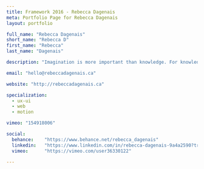 ```yaml
---
title: Framework 2016 - Rebecca Dagenais
meta: Portfolio Page for Rebecca Dagenais
layout: portfolio

full_name: "Rebecca Dagenais"
short_name: "Rebecca D"
first_name: "Rebecca"
last_name: "Dagenais"

description: "Imagination is more important than knowledge. For knowledge is limited, whereas imagination embraces the entire world... -Albert Einstein"

email: "hello@rebeccadagenais.ca"

website: "http://rebeccadagenais.ca"

specialization:
  - ux-ui
  - web
  - motion

vimeo: "154918006"

social:
  behance:    "https://www.behance.net/rebecca_dagenais"
  linkedin:   "https://www.linkedin.com/in/rebecca-dagenais-9a4a2590?trk=nav_responsive_tab_profile_pic"
  vimeo:      "https://vimeo.com/user36330122"

---
```

